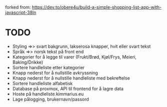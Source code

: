 forked from: https://dev.to/obere4u/build-a-simple-shopping-list-app-with-javascript-38ln

<h1>TODO</h1>

- Styling =>> svart bakgrunn, lakserosa knapper, hvit eller svart tekst
- Språk =>> norsk tekst på front end
- Kategorier for å legge til varer (Frukt/Brød, Kjøl/Frys, Meieri, Baking/Drikke)
- Sortere handleliste etter kategorier
- Knapp nederst for å nullstille avkryssning
- Knapp nederst for å nullstille handleliste med bekreftelse
- Sortere handleliste alfabetisk
- Database på proxmox, API til frontend for å lagre data
- Hoste på handleliste.kimmarius.eu
- Lage pålogging, brukernavn/passord
